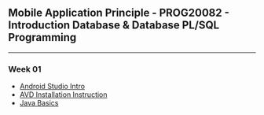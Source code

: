 ## Mobile Application Principle - PROG20082 - Introduction Database & Database PL/SQL Programming

---

### Week 01 

- [Android Studio Intro](./getting_started/Android_Studio_Intro.pdf)
- [AVD Installation Instruction](./getting_started/AVD_Installation_Instructions.pdf)
- [Java Basics](./getting_started/Java_Basics.pdf)
